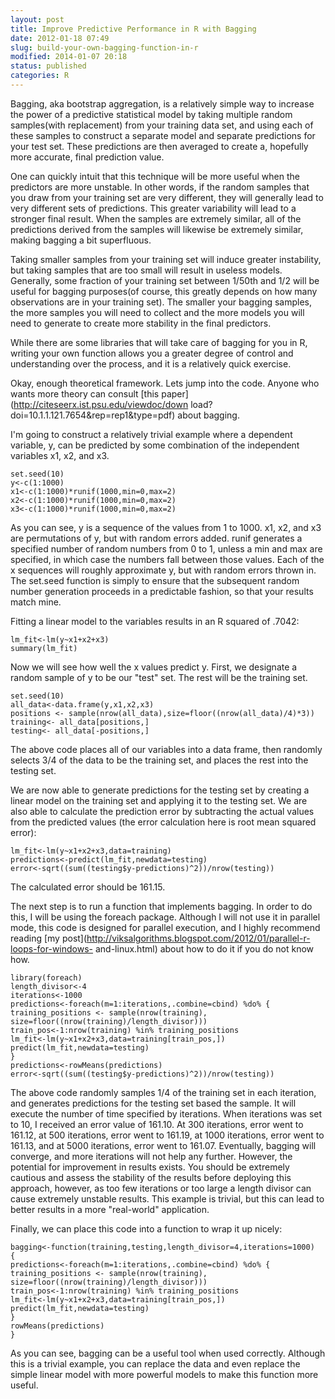 ```yaml
---
layout: post
title: Improve Predictive Performance in R with Bagging
date: 2012-01-18 07:49
slug: build-your-own-bagging-function-in-r
modified: 2014-01-07 20:18
status: published
categories: R
---
```


Bagging, aka bootstrap aggregation, is a relatively simple way to increase the
power of a predictive statistical model by taking multiple random samples(with
replacement) from your training data set, and using each of these samples to
construct a separate model and separate predictions for your test set. These
predictions are then averaged to create a, hopefully more accurate, final
prediction value.  
  
One can quickly intuit that this technique will be more useful when the
predictors are more unstable. In other words, if the random samples that you
draw from your training set are very different, they will generally lead to
very different sets of predictions. This greater variability will lead to a
stronger final result. When the samples are extremely similar, all of the
predictions derived from the samples will likewise be extremely similar,
making bagging a bit superfluous.  
  
Taking smaller samples from your training set will induce greater instability,
but taking samples that are too small will result in useless models.
Generally, some fraction of your training set between 1/50th and 1/2 will be
useful for bagging purposes(of course, this greatly depends on how many
observations are in your training set). The smaller your bagging samples, the
more samples you will need to collect and the more models you will need to
generate to create more stability in the final predictors.  
  
While there are some libraries that will take care of bagging for you in R,
writing your own function allows you a greater degree of control and
understanding over the process, and it is a relatively quick exercise.  
  
Okay, enough theoretical framework. Lets jump into the code. Anyone who wants
more theory can consult [this paper](http://citeseerx.ist.psu.edu/viewdoc/down
load?doi=10.1.1.121.7654&rep=rep1&type=pdf) about bagging.  
  
I'm going to construct a relatively trivial example where a dependent
variable, y, can be predicted by some combination of the independent variables
x1, x2, and x3.  
  

    
    
      
    set.seed(10)  
    y<-c(1:1000)  
    x1<-c(1:1000)*runif(1000,min=0,max=2)  
    x2<-c(1:1000)*runif(1000,min=0,max=2)  
    x3<-c(1:1000)*runif(1000,min=0,max=2)  
    

As you can see, y is a sequence of the values from 1 to 1000. x1, x2, and x3
are permutations of y, but with random errors added. runif generates a
specified number of random numbers from 0 to 1, unless a min and max are
specified, in which case the numbers fall between those values. Each of the x
sequences will roughly approximate y, but with random errors thrown in. The
set.seed function is simply to ensure that the subsequent random number
generation proceeds in a predictable fashion, so that your results match mine.  
  
Fitting a linear model to the variables results in an R squared of .7042:

    
    
      
    lm_fit<-lm(y~x1+x2+x3)  
    summary(lm_fit)  
    

Now we will see how well the x values predict y. First, we designate a random
sample of y to be our "test" set. The rest will be the training set.

    
    
      
    set.seed(10)  
    all_data<-data.frame(y,x1,x2,x3)  
    positions <- sample(nrow(all_data),size=floor((nrow(all_data)/4)*3))  
    training<- all_data[positions,]  
    testing<- all_data[-positions,]  
    

The above code places all of our variables into a data frame, then randomly
selects 3/4 of the data to be the training set, and places the rest into the
testing set.  
  
We are now able to generate predictions for the testing set by creating a
linear model on the training set and applying it to the testing set. We are
also able to calculate the prediction error by subtracting the actual values
from the predicted values (the error calculation here is root mean squared
error):

    
    
      
    lm_fit<-lm(y~x1+x2+x3,data=training)  
    predictions<-predict(lm_fit,newdata=testing)  
    error<-sqrt((sum((testing$y-predictions)^2))/nrow(testing))  
    

The calculated error should be 161.15.  
  
The next step is to run a function that implements bagging. In order to do
this, I will be using the foreach package. Although I will not use it in
parallel mode, this code is designed for parallel execution, and I highly
recommend reading [my
post](http://viksalgorithms.blogspot.com/2012/01/parallel-r-loops-for-windows-
and-linux.html) about how to do it if you do not know how.

    
    
      
    library(foreach)  
    length_divisor<-4  
    iterations<-1000  
    predictions<-foreach(m=1:iterations,.combine=cbind) %do% {  
    training_positions <- sample(nrow(training), size=floor((nrow(training)/length_divisor)))  
    train_pos<-1:nrow(training) %in% training_positions  
    lm_fit<-lm(y~x1+x2+x3,data=training[train_pos,])  
    predict(lm_fit,newdata=testing)  
    }  
    predictions<-rowMeans(predictions)  
    error<-sqrt((sum((testing$y-predictions)^2))/nrow(testing))  
    

The above code randomly samples 1/4 of the training set in each iteration, and
generates predictions for the testing set based the sample. It will execute
the number of time specified by iterations. When iterations was set to 10, I
received an error value of 161.10. At 300 iterations, error went to 161.12, at
500 iterations, error went to 161.19, at 1000 iterations, error went to
161.13, and at 5000 iterations, error went to 161.07. Eventually, bagging will
converge, and more iterations will not help any further. However, the
potential for improvement in results exists. You should be extremely cautious
and assess the stability of the results before deploying this approach,
however, as too few iterations or too large a length divisor can cause
extremely unstable results. This example is trivial, but this can lead to
better results in a more "real-world" application.  
  
Finally, we can place this code into a function to wrap it up nicely:

    
    
      
    bagging<-function(training,testing,length_divisor=4,iterations=1000)  
    {  
    predictions<-foreach(m=1:iterations,.combine=cbind) %do% {  
    training_positions <- sample(nrow(training), size=floor((nrow(training)/length_divisor)))  
    train_pos<-1:nrow(training) %in% training_positions  
    lm_fit<-lm(y~x1+x2+x3,data=training[train_pos,])  
    predict(lm_fit,newdata=testing)  
    }  
    rowMeans(predictions)  
    }  
    

As you can see, bagging can be a useful tool when used correctly. Although
this is a trivial example, you can replace the data and even replace the
simple linear model with more powerful models to make this function more
useful.